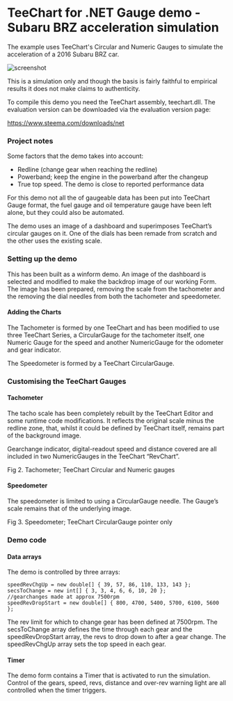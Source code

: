 # TeeChart for .NET Gauge demo - Subaru BRZ acceleration simulation

The example uses TeeChart's Circular and Numeric Gauges to simulate the acceleration of a 2016 Subaru BRZ car.

![screenshot](https://github.com/Steema/TeeChart-for-.NET-CSharp-WinForms-samples/blob/master/CarDashGauges/images/teechart_net_subaru_brz.png "TeeChart for NET Gauges")

This is a simulation only and though the basis is fairly faithful to empirical results it does not make claims to authenticity.

To compile this demo you need the TeeChart assembly, teechart.dll. The evaluation version can be downloaded via the evaluation version page:

https://www.steema.com/downloads/net 


### Project notes

Some factors that the demo takes into account:
-	Redline (change gear when reaching the redline)
-	Powerband; keep the engine in the powerband after the changeup
-	True top speed. The demo is close to reported performance data

For this demo not all the of gaugeable data has been put into TeeChart Gauge format, the fuel gauge and oil temperature gauge have been left alone, but they could also be automated.

The demo uses an image of a dashboard and superimposes TeeChart’s circular gauges on it. One of the dials has been remade from scratch and the other uses the existing scale.

### Setting up the demo

This has been built as a winform demo.
An image of the dashboard is selected and modified to make the backdrop image of our working Form. The image has been prepared, removing the scale from the tachometer and the removing the dial needles from both the tachometer and speedometer.

#### Adding the Charts

The Tachometer is formed by one TeeChart and has been modified to use three TeeChart Series, a CircularGauge for the tachometer itself, one Numeric Gauge for the speed and another NumericGauge for the odometer and gear indicator.

The Speedometer is formed by a TeeChart CircularGauge.

### Customising the TeeChart Gauges

#### Tachometer
The tacho scale has been completely rebuilt by the TeeChart Editor and some runtime code modifications. It reflects the original scale minus the redline zone, that, whilst it could be defined by TeeChart itself, remains part of the background image.

Gearchange indicator, digital-readout speed and distance covered are all included in two NumericGauges in the TeeChart  “RevChart”.
 
Fig 2. Tachometer; TeeChart Circular and Numeric gauges

#### Speedometer

The speedometer is limited to using a CircularGauge needle. The Gauge’s scale remains that of the underlying image.

Fig 3. Speedometer; TeeChart CircularGauge pointer only


### Demo code

#### Data arrays
The demo is controlled by three arrays:
```net
speedRevChgUp = new double[] { 39, 57, 86, 110, 133, 143 };
secsToChange = new int[] { 3, 3, 4, 6, 6, 10, 20 };
//gearchanges made at approx 7500rpm
speedRevDropStart = new double[] { 800, 4700, 5400, 5700, 6100, 5600 };
```
The rev limit for which to change gear has been defined at 7500rpm. The secsToChange array defines the time through each gear and the speedRevDropStart array, the revs to drop down to after a gear change. The speedRevChgUp array sets the top speed in each gear.

#### Timer
The demo form contains a Timer that is activated to run the simulation.
Control of the gears, speed, revs, distance and over-rev warning light are all controlled when the timer triggers.




